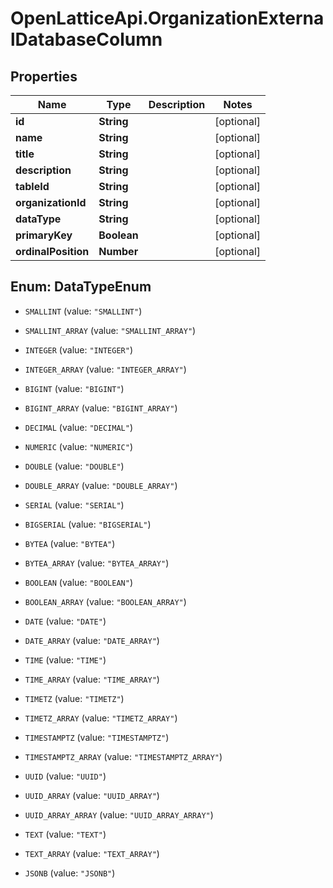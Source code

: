 # OpenLatticeApi.OrganizationExternalDatabaseColumn

## Properties

Name | Type | Description | Notes
------------ | ------------- | ------------- | -------------
**id** | **String** |  | [optional] 
**name** | **String** |  | [optional] 
**title** | **String** |  | [optional] 
**description** | **String** |  | [optional] 
**tableId** | **String** |  | [optional] 
**organizationId** | **String** |  | [optional] 
**dataType** | **String** |  | [optional] 
**primaryKey** | **Boolean** |  | [optional] 
**ordinalPosition** | **Number** |  | [optional] 



## Enum: DataTypeEnum


* `SMALLINT` (value: `"SMALLINT"`)

* `SMALLINT_ARRAY` (value: `"SMALLINT_ARRAY"`)

* `INTEGER` (value: `"INTEGER"`)

* `INTEGER_ARRAY` (value: `"INTEGER_ARRAY"`)

* `BIGINT` (value: `"BIGINT"`)

* `BIGINT_ARRAY` (value: `"BIGINT_ARRAY"`)

* `DECIMAL` (value: `"DECIMAL"`)

* `NUMERIC` (value: `"NUMERIC"`)

* `DOUBLE` (value: `"DOUBLE"`)

* `DOUBLE_ARRAY` (value: `"DOUBLE_ARRAY"`)

* `SERIAL` (value: `"SERIAL"`)

* `BIGSERIAL` (value: `"BIGSERIAL"`)

* `BYTEA` (value: `"BYTEA"`)

* `BYTEA_ARRAY` (value: `"BYTEA_ARRAY"`)

* `BOOLEAN` (value: `"BOOLEAN"`)

* `BOOLEAN_ARRAY` (value: `"BOOLEAN_ARRAY"`)

* `DATE` (value: `"DATE"`)

* `DATE_ARRAY` (value: `"DATE_ARRAY"`)

* `TIME` (value: `"TIME"`)

* `TIME_ARRAY` (value: `"TIME_ARRAY"`)

* `TIMETZ` (value: `"TIMETZ"`)

* `TIMETZ_ARRAY` (value: `"TIMETZ_ARRAY"`)

* `TIMESTAMPTZ` (value: `"TIMESTAMPTZ"`)

* `TIMESTAMPTZ_ARRAY` (value: `"TIMESTAMPTZ_ARRAY"`)

* `UUID` (value: `"UUID"`)

* `UUID_ARRAY` (value: `"UUID_ARRAY"`)

* `UUID_ARRAY_ARRAY` (value: `"UUID_ARRAY_ARRAY"`)

* `TEXT` (value: `"TEXT"`)

* `TEXT_ARRAY` (value: `"TEXT_ARRAY"`)

* `JSONB` (value: `"JSONB"`)




